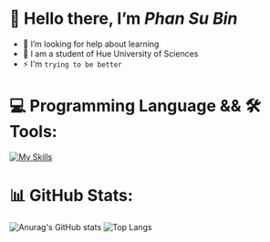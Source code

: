 # 👋 Hello there, I’m ***Phan Su Bin***
- 🤝 I’m looking for help about learning
- 🌱 I am a student of Hue University of Sciences
- ⚡ I'm `trying to be better`
# 💻 Programming Language && 🛠️ Tools:
[![My Skills](https://skillicons.dev/icons?i=c,cpp,py,html,css,js,git,github,md,vscode)](https://skillicons.dev)
# 📊 GitHub Stats:
![Anurag's GitHub stats](https://github-readme-stats.vercel.app/api?username=Bright140&show_icons=true&show=prs_merged,prs_merged_percentage&theme=gotham&rank_icon=github&card_width=350)
![Top Langs](https://github-readme-stats.vercel.app/api/top-langs/?username=Bright140&layout=compact&theme=gotham&size_weight=0.5&count_weight=0.5)
